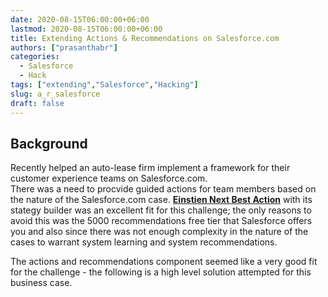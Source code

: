 ```yaml
---
date: 2020-08-15T06:00:00+06:00
lastmod: 2020-08-15T06:00:00+06:00
title: Extending Actions & Recommendations on Salesforce.com
authors: ["prasanthabr"]
categories: 
  - Salesforce
  - Hack
tags: ["extending","Salesforce","Hacking"]
slug: a_r_salesforce
draft: false
---
```


## Background  

Recently helped an auto-lease firm implement a framework for their customer experience teams on Salesforce.com.  
There was a need to procvide guided actions for team members based on the nature of the Salesforce.com case. [**Einstien Next Best Action**](https://google.com) with its stategy builder was an excellent fit for this challenge; the only reasons to avoid this was the 5000 recommendations free tier that Salesforce offers you and also since there was not enough complexity in the nature of the cases to warrant system learning and system recommendations.

The actions and recommendations component seemed like a very good fit for the challenge - the following is a high level solution attempted for this business case.